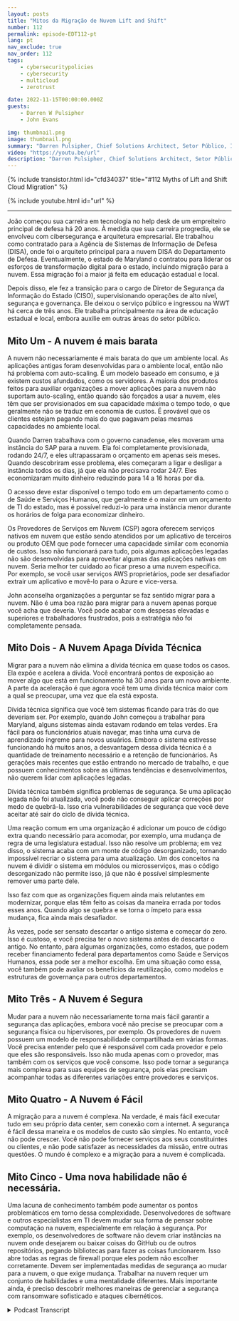 ```yaml
---
layout: posts
title: "Mitos da Migração de Nuvem Lift and Shift"
number: 112
permalink: episode-EDT112-pt
lang: pt
nav_exclude: true
nav_order: 112
tags:
    - cybersecuritypolicies
    - cybersecurity
    - multicloud
    - zerotrust

date: 2022-11-15T00:00:00.000Z
guests:
    - Darren W Pulsipher
    - John Evans

img: thumbnail.png
image: thumbnail.png
summary: "Darren Pulsipher, Chief Solutions Architect, Setor Público, Intel, e John Evans, Consultor Chefe de Tecnologia, WWT, discutem cinco mitos sobre a migração de nuvem lift and shift."
video: "https://youtu.be/url"
description: "Darren Pulsipher, Chief Solutions Architect, Setor Público, Intel, e John Evans, Consultor Chefe de Tecnologia, WWT, discutem cinco mitos sobre a migração de nuvem lift and shift."
---
```


<div>
{% include transistor.html id="cfd34037" title="#112 Myths of Lift and Shift Cloud Migration" %}

{% include youtube.html id="url" %}
</div>

---

João começou sua carreira em tecnologia no help desk de um empreiteiro principal de defesa há 20 anos. À medida que sua carreira progredia, ele se envolveu com cibersegurança e arquitetura empresarial. Ele trabalhou como contratado para a Agência de Sistemas de Informação de Defesa (DISA), onde foi o arquiteto principal para a nuvem DISA do Departamento de Defesa. Eventualmente, o estado de Maryland o contratou para liderar os esforços de transformação digital para o estado, incluindo migração para a nuvem. Essa migração foi a maior já feita em educação estadual e local.

Depois disso, ele fez a transição para o cargo de Diretor de Segurança da Informação do Estado (CISO), supervisionando operações de alto nível, segurança e governança. Ele deixou o serviço público e ingressou na WWT há cerca de três anos. Ele trabalha principalmente na área de educação estadual e local, embora auxilie em outras áreas do setor público.

## Mito Um - A nuvem é mais barata

A nuvem não necessariamente é mais barata do que um ambiente local. As aplicações antigas foram desenvolvidas para o ambiente local, então não há problema com auto-scaling. É um modelo baseado em consumo, e já existem custos afundados, como os servidores. A maioria dos produtos feitos para auxiliar organizações a mover aplicações para a nuvem não suportam auto-scaling, então quando são forçados a usar a nuvem, eles têm que ser provisionados em sua capacidade máxima o tempo todo, o que geralmente não se traduz em economia de custos. É provável que os clientes estejam pagando mais do que pagavam pelas mesmas capacidades no ambiente local.

Quando Darren trabalhava com o governo canadense, eles moveram uma instância do SAP para a nuvem. Ela foi completamente provisionada, rodando 24/7, e eles ultrapassaram o orçamento em apenas seis meses. Quando descobriram esse problema, eles começaram a ligar e desligar a instância todos os dias, já que ela não precisava rodar 24/7. Eles economizaram muito dinheiro reduzindo para 14 a 16 horas por dia.

O acesso deve estar disponível o tempo todo em um departamento como o de Saúde e Serviços Humanos, que geralmente é o maior em um orçamento de TI do estado, mas é possível reduzi-lo para uma instância menor durante os horários de folga para economizar dinheiro.

Os Provedores de Serviços em Nuvem (CSP) agora oferecem serviços nativos em nuvem que estão sendo atendidos por um aplicativo de terceiros ou produto OEM que pode fornecer uma capacidade similar com economia de custos. Isso não funcionará para tudo, pois algumas aplicações legadas não são desenvolvidas para aproveitar algumas das aplicações nativas em nuvem. Seria melhor ter cuidado ao ficar preso a uma nuvem específica. Por exemplo, se você usar serviços AWS proprietários, pode ser desafiador extrair um aplicativo e movê-lo para o Azure e vice-versa.

John aconselha organizações a perguntar se faz sentido migrar para a nuvem. Não é uma boa razão para migrar para a nuvem apenas porque você acha que deveria. Você pode acabar com despesas elevadas e superiores e trabalhadores frustrados, pois a estratégia não foi completamente pensada.

## Mito Dois - A Nuvem Apaga Dívida Técnica

Migrar para a nuvem não elimina a dívida técnica em quase todos os casos. Ela expõe e acelera a dívida. Você encontrará pontos de exposição ao mover algo que está em funcionamento há 30 anos para um novo ambiente. A parte da aceleração é que agora você tem uma dívida técnica maior com a qual se preocupar, uma vez que ela está exposta.

Dívida técnica significa que você tem sistemas ficando para trás do que deveriam ser. Por exemplo, quando John começou a trabalhar para Maryland, alguns sistemas ainda estavam rodando em telas verdes. Era fácil para os funcionários atuais navegar, mas tinha uma curva de aprendizado íngreme para novos usuários. Embora o sistema estivesse funcionando há muitos anos, a desvantagem dessa dívida técnica é a quantidade de treinamento necessário e a retenção de funcionários. As gerações mais recentes que estão entrando no mercado de trabalho, e que possuem conhecimentos sobre as últimas tendências e desenvolvimentos, não querem lidar com aplicações legadas.

Dívida técnica também significa problemas de segurança. Se uma aplicação legada não foi atualizada, você pode não conseguir aplicar correções por medo de quebrá-la. Isso cria vulnerabilidades de segurança que você deve aceitar até sair do ciclo de dívida técnica.

Uma reação comum em uma organização é adicionar um pouco de código extra quando necessário para acomodar, por exemplo, uma mudança de regra de uma legislatura estadual. Isso não resolve um problema; em vez disso, o sistema acaba com um monte de código desorganizado, tornando impossível recriar o sistema para uma atualização. Um dos conceitos na nuvem é dividir o sistema em módulos ou microsserviços, mas o código desorganizado não permite isso, já que não é possível simplesmente remover uma parte dele.

Isso faz com que as organizações fiquem ainda mais relutantes em modernizar, porque elas têm feito as coisas da maneira errada por todos esses anos. Quando algo se quebra e se torna o ímpeto para essa mudança, fica ainda mais desafiador.

Às vezes, pode ser sensato descartar o antigo sistema e começar do zero. Isso é custoso, e você precisa ter o novo sistema antes de descartar o antigo. No entanto, para algumas organizações, como estados, que podem receber financiamento federal para departamentos como Saúde e Serviços Humanos, essa pode ser a melhor escolha. Em uma situação como essa, você também pode avaliar os benefícios da reutilização, como modelos e estruturas de governança para outros departamentos.

## Mito Três - A Nuvem é Segura

Mudar para a nuvem não necessariamente torna mais fácil garantir a segurança das aplicações, embora você não precise se preocupar com a segurança física ou hipervisores, por exemplo. Os provedores de nuvem possuem um modelo de responsabilidade compartilhada em várias formas. Você precisa entender pelo que é responsável com cada provedor e pelo que eles são responsáveis. Isso não muda apenas com o provedor, mas também com os serviços que você consome. Isso pode tornar a segurança mais complexa para suas equipes de segurança, pois elas precisam acompanhar todas as diferentes variações entre provedores e serviços.

## Mito Quatro - A Nuvem é Fácil

A migração para a nuvem é complexa. Na verdade, é mais fácil executar tudo em seu próprio data center, sem conexão com a internet. A segurança é fácil dessa maneira e os modelos de custo são simples. No entanto, você não pode crescer. Você não pode fornecer serviços aos seus constituintes ou clientes, e não pode satisfazer as necessidades da missão, entre outras questões. O mundo é complexo e a migração para a nuvem é complicada.

## Mito Cinco - Uma nova habilidade não é necessária.

Uma lacuna de conhecimento também pode aumentar os pontos problemáticos em torno dessa complexidade. Desenvolvedores de software e outros especialistas em TI devem mudar sua forma de pensar sobre computação na nuvem, especialmente em relação à segurança. Por exemplo, os desenvolvedores de software não devem criar instâncias na nuvem onde desejarem ou baixar coisas do GitHub ou de outros repositórios, pegando bibliotecas para fazer as coisas funcionarem. Isso abre todas as regras de firewall porque eles podem não escolher corretamente. Devem ser implementadas medidas de segurança ao mudar para a nuvem, o que exige mudança. Trabalhar na nuvem requer um conjunto de habilidades e uma mentalidade diferentes. Mais importante ainda, é preciso descobrir melhores maneiras de gerenciar a segurança com ransomware sofisticado e ataques cibernéticos.



<details>
<summary> Podcast Transcript </summary>

<p></p>

</details>
